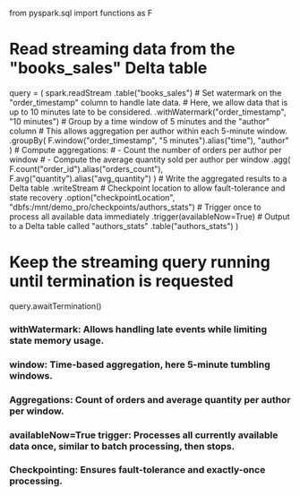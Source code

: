 from pyspark.sql import functions as F

# Read streaming data from the "books_sales" Delta table
query = (
    spark.readStream
         .table("books_sales")
         # Set watermark on the "order_timestamp" column to handle late data.
         # Here, we allow data that is up to 10 minutes late to be considered.
         .withWatermark("order_timestamp", "10 minutes")
         # Group by a time window of 5 minutes and the "author" column
         # This allows aggregation per author within each 5-minute window.
         .groupBy(
             F.window("order_timestamp", "5 minutes").alias("time"),
             "author"
         )
         # Compute aggregations:
         # - Count the number of orders per author per window
         # - Compute the average quantity sold per author per window
         .agg(
             F.count("order_id").alias("orders_count"),
             F.avg("quantity").alias("avg_quantity")
         )
         # Write the aggregated results to a Delta table
         .writeStream
             # Checkpoint location to allow fault-tolerance and state recovery
             .option("checkpointLocation", "dbfs:/mnt/demo_pro/checkpoints/authors_stats")
             # Trigger once to process all available data immediately
             .trigger(availableNow=True)
             # Output to a Delta table called "authors_stats"
             .table("authors_stats")
)

# Keep the streaming query running until termination is requested
query.awaitTermination()


### withWatermark: Allows handling late events while limiting state memory usage.
### window: Time-based aggregation, here 5-minute tumbling windows.
### Aggregations: Count of orders and average quantity per author per window.
### availableNow=True trigger: Processes all currently available data once, similar to batch processing, then stops.
### Checkpointing: Ensures fault-tolerance and exactly-once processing.